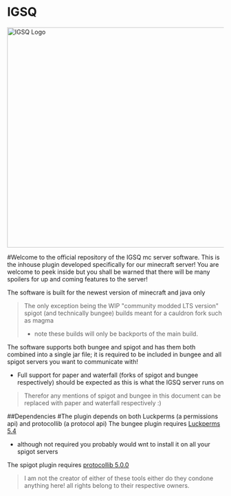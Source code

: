 # IGSQ

<img src="https://media.discordapp.net/attachments/703661349271502949/817068694575644672/IGSQ-AstroSquirrel-01.png" alt="IGSQ Logo" width="512"/>

#Welcome to the official repository of the IGSQ mc server software.
This is the inhouse plugin developed specifically for our minecraft server!
You are welcome to peek inside but you shall be warned that there will be many spoilers for up and coming features to the server!

The software is built for the newest version of minecraft and java only
> The only exception being the WIP "community modded LTS version" spigot (and technically bungee) builds meant for a cauldron fork such as magma
> * note these builds will only be backports of the main build.

The software supports both bungee and spigot and has them both combined into a single jar file; it is required to be included in bungee and all spigot servers you want to communicate with! 
* Full support for paper and waterfall (forks of spigot and bungee respectively) should be expected as this is what the IGSQ server runs on

> Therefor any mentions of spigot and bungee in this document can be replaced with paper and waterfall respectively :)

##Dependencies
#The plugin depends on both Luckperms (a permissions api) and protocollib (a protocol api)
The bungee plugin requires [Luckperms 5.4](https://luckperms.net/)
* although not required you probably would wnt to install it on all your spigot servers

The spigot plugin requires [protocollib 5.0.0](https://www.spigotmc.org/resources/protocollib.1997/)

> I am not the creator of either of these tools either do they condone anything here! all rights belong to their respective owners.
